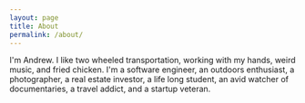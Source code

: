 ```yaml
---
layout: page
title: About
permalink: /about/
---
```


I'm Andrew. I like two wheeled transportation, working with my hands, weird music, and fried chicken. I'm a software engineer, an outdoors enthusiast, a photographer, a real estate investor, a life long student, an avid watcher of documentaries, a travel addict, and a startup veteran.
